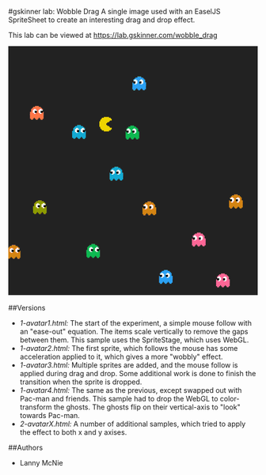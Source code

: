 #gskinner lab: Wobble Drag
A single image used with an EaselJS SpriteSheet to create an interesting drag and drop effect.

This lab can be viewed at https://lab.gskinner.com/wobble_drag

![Wobble Drag](screenshot.png "Wobble Drag")

##Versions
 * *1-avatar1.html:* The start of the experiment, a simple mouse follow with an "ease-out" 
equation. The items scale vertically to remove the gaps between them. This sample uses the SpriteStage,
which uses WebGL.
 * *1-avatar2.html:* The first sprite, which follows the mouse has some acceleration applied to it, 
 which gives a more "wobbly" effect.
 * *1-avatar3.html:* Multiple sprites are added, and the mouse follow is applied during drag and drop. Some
 additional work is done to finish the transition when the sprite is dropped.
 * *1-avatar4.html:* The same as the previous, except swapped out with Pac-man and friends. This sample had
 to drop the WebGL to color-transform the ghosts. The ghosts flip on their vertical-axis to "look" towards 
 Pac-man.
 * *2-avatarX.html:* A number of additional samples, which tried to apply the effect to both x and y axises.
 
 ##Authors
 * Lanny McNie

